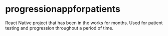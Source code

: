 # progressionappforpatients
React Native project that has been in the works for months. Used for patient testing and progression throughout a period of time.
